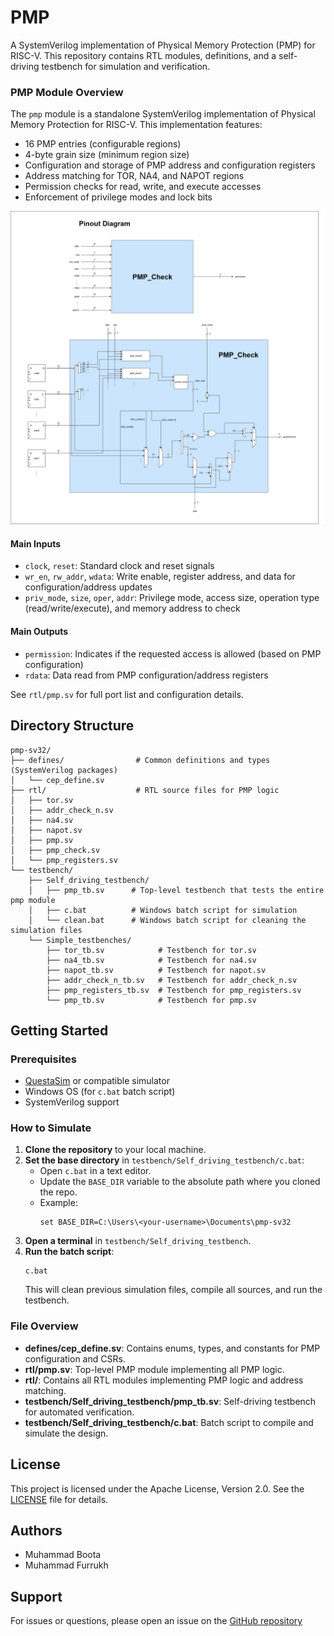 
# PMP

A SystemVerilog implementation of Physical Memory Protection (PMP) for RISC-V. This repository contains RTL modules, definitions, and a self-driving testbench for simulation and verification.



### PMP Module Overview


The `pmp` module is a standalone SystemVerilog implementation of Physical Memory Protection for RISC-V. This implementation features:
- 16 PMP entries (configurable regions)
- 4-byte grain size (minimum region size)
- Configuration and storage of PMP address and configuration registers
- Address matching for TOR, NA4, and NAPOT regions
- Permission checks for read, write, and execute accesses
- Enforcement of privilege modes and lock bits

![alt text](./docs/PMP.png)

#### Main Inputs
- `clock`, `reset`: Standard clock and reset signals
- `wr_en`, `rw_addr`, `wdata`: Write enable, register address, and data for configuration/address updates
- `priv_mode`, `size`, `oper`, `addr`: Privilege mode, access size, operation type (read/write/execute), and memory address to check

#### Main Outputs
- `permission`: Indicates if the requested access is allowed (based on PMP configuration)
- `rdata`: Data read from PMP configuration/address registers

See `rtl/pmp.sv` for full port list and configuration details.

## Directory Structure

```
pmp-sv32/
├── defines/                # Common definitions and types (SystemVerilog packages)
│   └── cep_define.sv
├── rtl/                    # RTL source files for PMP logic
│   ├── tor.sv
│   ├── addr_check_n.sv
│   ├── na4.sv
│   ├── napot.sv
│   ├── pmp.sv
│   ├── pmp_check.sv
│   └── pmp_registers.sv
└── testbench/
    ├── Self_driving_testbench/
    │   ├── pmp_tb.sv      # Top-level testbench that tests the entire pmp module
    │   ├── c.bat          # Windows batch script for simulation
    │   └── clean.bat      # Windows batch script for cleaning the simulation files
    └── Simple_testbenches/
        ├── tor_tb.sv            # Testbench for tor.sv
        ├── na4_tb.sv            # Testbench for na4.sv
        ├── napot_tb.sv          # Testbench for napot.sv
        ├── addr_check_n_tb.sv   # Testbench for addr_check_n.sv
        ├── pmp_registers_tb.sv  # Testbench for pmp_registers.sv
        └── pmp_tb.sv            # Testbench for pmp.sv
```

## Getting Started

### Prerequisites

- [QuestaSim](https://www.mentor.com/products/fv/questa/) or compatible simulator
- Windows OS (for `c.bat` batch script)
- SystemVerilog support

### How to Simulate

1. **Clone the repository** to your local machine.
2. **Set the base directory** in `testbench/Self_driving_testbench/c.bat`:
    - Open `c.bat` in a text editor.
    - Update the `BASE_DIR` variable to the absolute path where you cloned the repo.
    - Example:
      ```
      set BASE_DIR=C:\Users\<your-username>\Documents\pmp-sv32
      ```
3. **Open a terminal** in `testbench/Self_driving_testbench`.
4. **Run the batch script**:
    ```
    c.bat
    ```
    This will clean previous simulation files, compile all sources, and run the testbench.

### File Overview

- **defines/cep_define.sv**: Contains enums, types, and constants for PMP configuration and CSRs.
- **rtl/pmp.sv**: Top-level PMP module implementing all PMP logic.
- **rtl/**: Contains all RTL modules implementing PMP logic and address matching.
- **testbench/Self_driving_testbench/pmp_tb.sv**: Self-driving testbench for automated verification.
- **testbench/Self_driving_testbench/c.bat**: Batch script to compile and simulate the design.

## License

This project is licensed under the Apache License, Version 2.0. See the [LICENSE](LICENSE) file for details.

## Authors

- Muhammad Boota
- Muhammad Furrukh

## Support

For issues or questions, please open an issue on the [GitHub repository](https://github.com/your-repo-url)